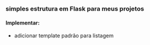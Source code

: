 ### simples estrutura em Flask para meus projetos

#### Implementar:
* adicionar template padrão para listagem
